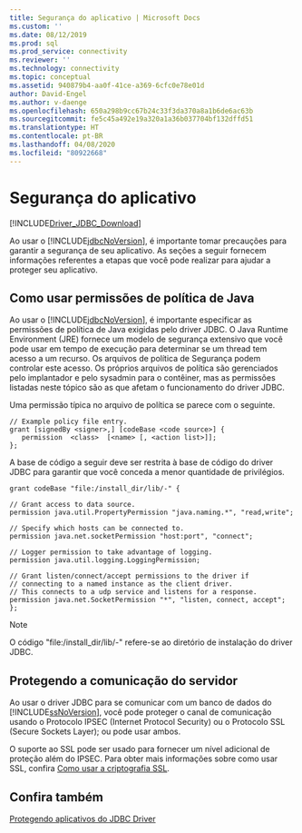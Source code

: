 ```yaml
---
title: Segurança do aplicativo | Microsoft Docs
ms.custom: ''
ms.date: 08/12/2019
ms.prod: sql
ms.prod_service: connectivity
ms.reviewer: ''
ms.technology: connectivity
ms.topic: conceptual
ms.assetid: 940879b4-aa0f-41ce-a369-6cfc0e78e01d
author: David-Engel
ms.author: v-daenge
ms.openlocfilehash: 650a298b9cc67b24c33f3da370a8a1b6de6ac63b
ms.sourcegitcommit: fe5c45a492e19a320a1a36b037704bf132dffd51
ms.translationtype: HT
ms.contentlocale: pt-BR
ms.lasthandoff: 04/08/2020
ms.locfileid: "80922668"
---
```

# <a name="application-security"></a>Segurança do aplicativo
[!INCLUDE[Driver_JDBC_Download](../../includes/driver_jdbc_download.md)]

  Ao usar o [!INCLUDE[jdbcNoVersion](../../includes/jdbcnoversion_md.md)], é importante tomar precauções para garantir a segurança de seu aplicativo. As seções a seguir fornecem informações referentes a etapas que você pode realizar para ajudar a proteger seu aplicativo.  
  
## <a name="using-java-policy-permissions"></a>Como usar permissões de política de Java  
 Ao usar o [!INCLUDE[jdbcNoVersion](../../includes/jdbcnoversion_md.md)], é importante especificar as permissões de política de Java exigidas pelo driver JDBC. O Java Runtime Environment (JRE) fornece um modelo de segurança extensivo que você pode usar em tempo de execução para determinar se um thread tem acesso a um recurso. Os arquivos de política de Segurança podem controlar este acesso. Os próprios arquivos de política são gerenciados pelo implantador e pelo sysadmin para o contêiner, mas as permissões listadas neste tópico são as que afetam o funcionamento do driver JDBC.  
  
 Uma permissão típica no arquivo de política se parece com o seguinte.  
  
```  
// Example policy file entry.  
grant [signedBy <signer>,] [codeBase <code source>] {  
   permission  <class>  [<name> [, <action list>]];  
};  
```  
  
 A base de código a seguir deve ser restrita à base de código do driver JDBC para garantir que você conceda a menor quantidade de privilégios.  
  
```  
grant codeBase "file:/install_dir/lib/-" {  
  
// Grant access to data source.  
permission java.util.PropertyPermission "java.naming.*", "read,write";  
  
// Specify which hosts can be connected to.  
permission java.net.socketPermission "host:port", "connect";  
  
// Logger permission to take advantage of logging.  
permission java.util.logging.LoggingPermission;  
  
// Grant listen/connect/accept permissions to the driver if   
// connecting to a named instance as the client driver.   
// This connects to a udp service and listens for a response.  
permission java.net.SocketPermission "*", "listen, connect, accept";   
};   
```  
  
> [!NOTE]  
>  O código "file:/install_dir/lib/-" refere-se ao diretório de instalação do driver JDBC.  
  
## <a name="protecting-server-communication"></a>Protegendo a comunicação do servidor  
 Ao usar o driver JDBC para se comunicar com um banco de dados do [!INCLUDE[ssNoVersion](../../includes/ssnoversion-md.md)], você pode proteger o canal de comunicação usando o Protocolo IPSEC (Internet Protocol Security) ou o Protocolo SSL (Secure Sockets Layer); ou pode usar ambos.  
  
 O suporte ao SSL pode ser usado para fornecer um nível adicional de proteção além do IPSEC. Para obter mais informações sobre como usar SSL, confira [Como usar a criptografia SSL](../../connect/jdbc/using-ssl-encryption.md).  
  
## <a name="see-also"></a>Confira também  
 [Protegendo aplicativos do JDBC Driver](../../connect/jdbc/securing-jdbc-driver-applications.md)  
  
  
